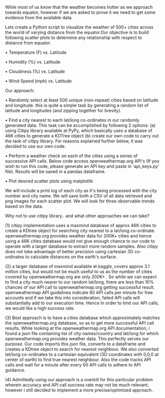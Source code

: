 
While most of us know that the weather becomes hotter as we approach towards equator, however if we are asked to prove it we need to get some evidence from the available data. 

Lets create a Python script to visualize the weather of 500+ cities across the world of varying distance from the equator.Our objective is to build following scatter plots to determine any relationship with respect to distance from equator. 

•	Temperature (F) vs. Latitude

•	Humidity (%) vs. Latitude

•	Cloudiness (%) vs. Latitude

•	Wind Speed (mph) vs. Latitude

Our approach:

•	Randomly select at least 500 unique (non-repeat) cities based on latitude and longitude. this is quite a simple task by generating a random list of latitude and longitudes (and zipping together for brevity).

•	Find a city nearest to each lat/long co-ordinates in our randomly generated data. This task can be accomplished by following 2 options: (a) using Citipy library available at PyPy, which basically uses a database of 46K cities to generate a KDTree object (b) create our own code to carry out the task of citipy library. For reasons explained further below, it was decided to use our own code.

•	Perform a weather check on each of the cities using a series of successive API calls. Below code access openweathermap.org API's (If you wish to run this code, please generate an API key and paste in 'api_keys.py' file). Results will be saved in a pandas dataframe.

•	Plot desired scatter plots using matplotlib 

We will include a print log of each city as it's being processed with the city number and city name. We will save both a CSV of all data retrieved and png images for each scatter plot. We will look for three observable trends based on the data.

Why not to use citipy library.. and what other approaches we can take?

(1) citipy implementation uses a maxmind database of approx 46K cities to create a KDtree object for searching city nearest to a lat/long co-ordinate. openweathermap.org provides weather data for 200K+ cities and hence using a 46K cities database would not give enough chance to our code to operate with a larger database to extract more random samples. Also citipy does not take advantage of better precision using cartesian 3D co-ordinates to calculate distances on the earth's surface.

(2) a larger database of maxmind available at kaggle, covers approx 3.1 million cities, but would not be much useful to us as the number of cities covered by openweathermap.org are only 200K+ . So while we can expect to find a city much nearer to our random lat/long, there are less than 10% chances of our API call to openweathermap.org getting successful result. openweathermap API guidelines indicate 60 API calls per minute for free accounts and if we take this into consideration, failed API calls will substantially add to our execution time. Hence In order to limit our API calls, we would like a high success rate.

(3) Best approach is to have a cities database which approximately matches the openweathermap.org database, so as to get more successful API call results. While looking at the openweathermap.org API documentation, i found a json file containing list of city names/country and lat/long for which openweathermap.org provides weather data. This perfectly serves our purpose. Our code imports this json file, converts to a dataframe and creates a KDtree object to search for nearest neighbour. We also converted lat/long co-ordinates to a cartesian equivalent (3D coordinates with 0,0,0 at center of earth) to find true nearest neighbour. Also the code tracks API calls and wait for a minute after every 60 API calls to adhere to API guidance.

(4) Admittedly using our approach is a overkill for this particular problem wherein accuracy and API call success rate may not be much relevant, however i still decided to implement a more precise/optimized approach.

